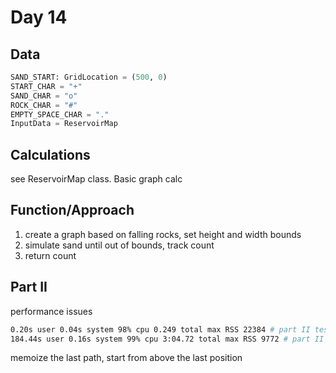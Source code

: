 # Day 14

## Data

```python
SAND_START: GridLocation = (500, 0)
START_CHAR = "+"
SAND_CHAR = "o"
ROCK_CHAR = "#"
EMPTY_SPACE_CHAR = "."
InputData = ReservoirMap
```

## Calculations

see ReservoirMap class. Basic graph calc

## Function/Approach

1. create a graph based on falling rocks, set height and width bounds
1. simulate sand until out of bounds, track count
1. return count

## Part II

performance issues

```bash
0.20s user 0.04s system 98% cpu 0.249 total max RSS 22384 # part II test
184.44s user 0.16s system 99% cpu 3:04.72 total max RSS 9772 # part II 5900
```

memoize the last path, start from above the last position
